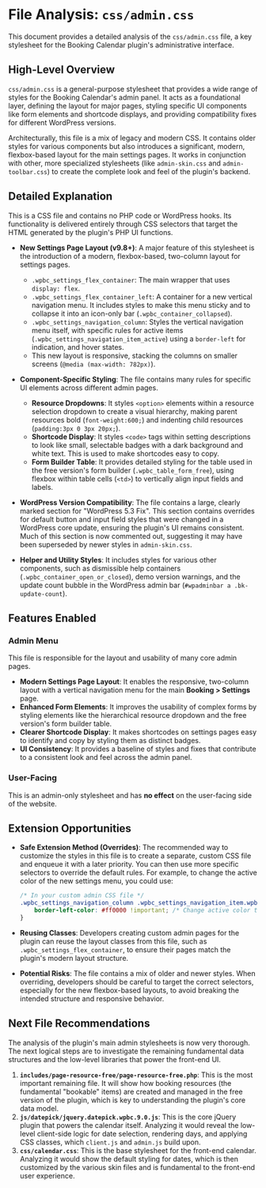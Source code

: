 # File Analysis: `css/admin.css`

This document provides a detailed analysis of the `css/admin.css` file, a key stylesheet for the Booking Calendar plugin's administrative interface.

## High-Level Overview

`css/admin.css` is a general-purpose stylesheet that provides a wide range of styles for the Booking Calendar's admin panel. It acts as a foundational layer, defining the layout for major pages, styling specific UI components like form elements and shortcode displays, and providing compatibility fixes for different WordPress versions.

Architecturally, this file is a mix of legacy and modern CSS. It contains older styles for various components but also introduces a significant, modern, flexbox-based layout for the main settings pages. It works in conjunction with other, more specialized stylesheets (like `admin-skin.css` and `admin-toolbar.css`) to create the complete look and feel of the plugin's backend.

## Detailed Explanation

This is a CSS file and contains no PHP code or WordPress hooks. Its functionality is delivered entirely through CSS selectors that target the HTML generated by the plugin's PHP UI functions.

-   **New Settings Page Layout (v9.8+)**: A major feature of this stylesheet is the introduction of a modern, flexbox-based, two-column layout for settings pages.
    -   `.wpbc_settings_flex_container`: The main wrapper that uses `display: flex`.
    -   `.wpbc_settings_flex_container_left`: A container for a new vertical navigation menu. It includes styles to make this menu sticky and to collapse it into an icon-only bar (`.wpbc_container_collapsed`).
    -   `.wpbc_settings_navigation_column`: Styles the vertical navigation menu itself, with specific rules for active items (`.wpbc_settings_navigation_item_active`) using a `border-left` for indication, and hover states.
    -   This new layout is responsive, stacking the columns on smaller screens (`@media (max-width: 782px)`).

-   **Component-Specific Styling**: The file contains many rules for specific UI elements across different admin pages.
    -   **Resource Dropdowns**: It styles `<option>` elements within a resource selection dropdown to create a visual hierarchy, making parent resources bold (`font-weight:600;`) and indenting child resources (`padding:3px 0 3px 20px;`).
    -   **Shortcode Display**: It styles `<code>` tags within setting descriptions to look like small, selectable badges with a dark background and white text. This is used to make shortcodes easy to copy.
    -   **Form Builder Table**: It provides detailed styling for the table used in the free version's form builder (`.wpbc_table_form_free`), using flexbox within table cells (`<td>`) to vertically align input fields and labels.

-   **WordPress Version Compatibility**: The file contains a large, clearly marked section for "WordPress 5.3 Fix". This section contains overrides for default button and input field styles that were changed in a WordPress core update, ensuring the plugin's UI remains consistent. Much of this section is now commented out, suggesting it may have been superseded by newer styles in `admin-skin.css`.

-   **Helper and Utility Styles**: It includes styles for various other components, such as dismissible help containers (`.wpbc_container_open_or_closed`), demo version warnings, and the update count bubble in the WordPress admin bar (`#wpadminbar a .bk-update-count`).

## Features Enabled

### Admin Menu

This file is responsible for the layout and usability of many core admin pages.

-   **Modern Settings Page Layout**: It enables the responsive, two-column layout with a vertical navigation menu for the main **Booking > Settings** page.
-   **Enhanced Form Elements**: It improves the usability of complex forms by styling elements like the hierarchical resource dropdown and the free version's form builder table.
-   **Clearer Shortcode Display**: It makes shortcodes on settings pages easy to identify and copy by styling them as distinct badges.
-   **UI Consistency**: It provides a baseline of styles and fixes that contribute to a consistent look and feel across the admin panel.

### User-Facing

This is an admin-only stylesheet and has **no effect** on the user-facing side of the website.

## Extension Opportunities

-   **Safe Extension Method (Overrides)**: The recommended way to customize the styles in this file is to create a separate, custom CSS file and enqueue it with a later priority. You can then use more specific selectors to override the default rules. For example, to change the active color of the new settings menu, you could use:
    ```css
    /* In your custom admin CSS file */
    .wpbc_settings_navigation_column .wpbc_settings_navigation_item.wpbc_settings_navigation_item_active a {
        border-left-color: #ff0000 !important; /* Change active color to red */
    }
    ```

-   **Reusing Classes**: Developers creating custom admin pages for the plugin can reuse the layout classes from this file, such as `.wpbc_settings_flex_container`, to ensure their pages match the plugin's modern layout structure.

-   **Potential Risks**: The file contains a mix of older and newer styles. When overriding, developers should be careful to target the correct selectors, especially for the new flexbox-based layouts, to avoid breaking the intended structure and responsive behavior.

## Next File Recommendations

The analysis of the plugin's main admin stylesheets is now very thorough. The next logical steps are to investigate the remaining fundamental data structures and the low-level libraries that power the front-end UI.

1.  **`includes/page-resource-free/page-resource-free.php`**: This is the most important remaining file. It will show how booking resources (the fundamental "bookable" items) are created and managed in the free version of the plugin, which is key to understanding the plugin's core data model.
2.  **`js/datepick/jquery.datepick.wpbc.9.0.js`**: This is the core jQuery plugin that powers the calendar itself. Analyzing it would reveal the low-level client-side logic for date selection, rendering days, and applying CSS classes, which `client.js` and `admin.js` build upon.
3.  **`css/calendar.css`**: This is the base stylesheet for the front-end calendar. Analyzing it would show the default styling for dates, which is then customized by the various skin files and is fundamental to the front-end user experience.
